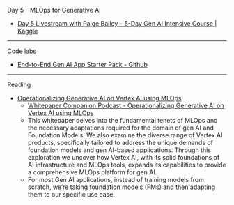 Day 5 - MLOps for Generative AI
* [Day 5 Livestream with Paige Bailey – 5-Day Gen AI Intensive Course | Kaggle](https://www.youtube.com/live/uCFW0i9xrBc?si=JY8wH8ekGptuy5YR)

- - - -

Code labs
* [End-to-End Gen AI App Starter Pack - Github](https://github.com/GoogleCloudPlatform/generative-ai/tree/main/gemini/sample-apps/e2e-gen-ai-app-starter-pack)

- - - -

Reading
* [Operationalizing Generative AI on Vertex AI using MLOps](https://www.kaggle.com/whitepaper-operationalizing-generative-ai-on-vertex-ai-using-mlops)
  * [Whitepaper Companion Podcast - Operationalizing Generative AI on Vertex AI using MLOps](https://youtu.be/k9S6IhiUUj4?si=Y08hRKJT3WQHRJXp)
  * This whitepaper delves into the fundamental tenets of MLOps and the necessary adaptations required for the domain of gen AI and Foundation Models. We also examine the diverse range of Vertex AI products, specifically tailored to address the unique demands of foundation models and gen AI-based applications. Through this exploration we uncover how Vertex AI, with its solid foundations of AI infrastructure and MLOps tools, expands its capabilities to provide a comprehensive MLOps platform for gen AI.
  * For most Gen AI applications, instead of training models from scratch, we’re
taking foundation models (FMs) and then adapting them to our specific use case.
